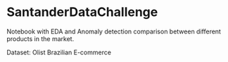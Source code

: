 # SantanderDataChallenge

Notebook with EDA and Anomaly detection comparison between different products in the market.

Dataset: Olist Brazilian E-commerce
